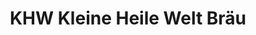 ---
title: "KHW Kleine Heile Welt Bräu"
url: /marienberg/khw-kleine-heile-welt-braeu/
shop: Getränke
---